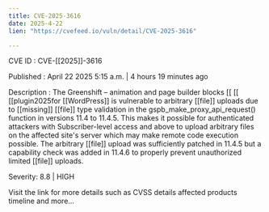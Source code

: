 ```yaml
---
title: CVE-2025-3616
date: 2025-4-22
lien: "https://cvefeed.io/vuln/detail/CVE-2025-3616"

---
```


CVE ID : CVE-[[2025]]-3616

Published :  April 22
2025
5:15 a.m. | 4 hours
19 minutes ago

Description : The Greenshift – animation and page builder blocks  [[ [[ [[plugin2025for  [[WordPress]] is vulnerable to arbitrary  [[file]] uploads due to  [[missing]]  [[file]] type validation in the gspb_make_proxy_api_request() function in versions 11.4 to 11.4.5. This makes it possible for authenticated attackers
with Subscriber-level access and above
to upload arbitrary files on the affected site's server which may make remote code execution possible. The arbitrary  [[file]] upload was sufficiently patched in 11.4.5
but a capability check was added in 11.4.6 to properly prevent unauthorized limited  [[file]] uploads.

Severity: 8.8 | HIGH

Visit the link for more details
such as CVSS details
affected products
timeline
and more...
